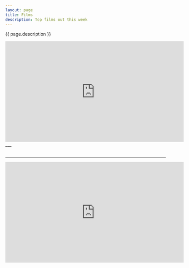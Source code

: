 ```yaml
---
layout: page
title: Films
description: Top films out this week
---
```


{{ page.description }}


<iframe width="560" height="315" src="https://www.youtube-nocookie.com/embed/hCF5Y8dQpR4?rel=0" frameborder="0" allow="autoplay; encrypted-media" allowfullscreen></iframe>
___
<br>
<br>

___



<iframe width="560" height="315" src="https://www.youtube-nocookie.com/embed/i5qOzqD9Rms?rel=0" frameborder="0" allow="autoplay; encrypted-media" allowfullscreen></iframe>
